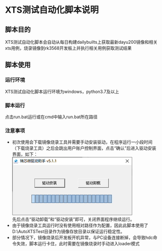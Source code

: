 # XTS测试自动化脚本说明

## 脚本目的
XTS测试自动化脚本会自动从每日构建dailybuilts上获取最新dayu200镜像和相关xts用例，烧录镜像到rk3568开发板上并执行相关用例获取测试结果

## 脚本使用
### 运行环境
XTS测试自动化脚本运行环境为windows，python3.7及以上
### 脚本运行
点击run.bat运行或在cmd中输入run.bat所在路径
### 注意事项
- 初次使用会下载镜像烧录工具并需要手动安装驱动，在程序运行一小段时间（下载烧录工具）之后会跳出用户账户控制界面，点击“确认”后进入驱动安装界面，如下：
<br />![输入图片说明](attached_to_readme.PNG)
<br />先后点击“驱动卸载”和“驱动安装”即可，关闭界面程序继续运行。
- 由于镜像烧录工具运行时没有使用相对路径作为配置，因此此脚本使用了D:\AutoXTSTest目录作为镜像存放目录以保证运行稳定性。
- 部分情况下，镜像烧录后开发板开机异常，与PC设备连接断掉，会导致hdc命令失效，脚本运行卡住，此时需要在镜像烧录时手动进入loader模式